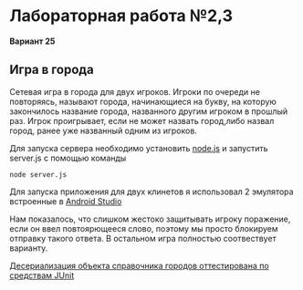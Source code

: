# Лабораторная работа №2,3
**Вариант 25**

## Игра в города

Сетевая игра в города для двух игроков. Игроки по очереди не повторяясь, называют города, начинающиеся на букву, на которую закончилось название города, названного другим игроком в прошлый раз. Игрок проигрывает, если не может назвать город,либо назвал город, ранее уже названный одним из игроков.

Для запуска сервера необходимо установить [node.js](https://nodejs.org/en/download/) и запустить server.js с помощью команды
```
node server.js
```

Для запуска приложения для двух клинетов я использовал 2 эмулятора встроенные в [Android Studio](https://developer.android.com/studio)


Нам показалось, что слишком жестоко защитывать игроку поражение, если он ввел повтоярющееся слово, поэтому мы просто блокируем отправку такого ответа. В остальном игра полностью соотвествует варианту.

[Десериализация объекта справочника городов оттестирована по средствам JUnit](https://github.com/AlexandrovAn/city-game/blob/develop/app/src/test/java/com/example/citygame/data/entities/CityTest.kt)
